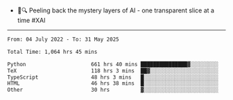 - 🧅🔍 Peeling back the mystery layers of AI - one transparent slice at a time #XAI

---

<!--START_SECTION:waka-->

```txt
From: 04 July 2022 - To: 31 May 2025

Total Time: 1,064 hrs 45 mins

Python                     661 hrs 40 mins ███████████████▓░░░░░░░░░   62.14 %
TeX                        118 hrs 3 mins  ██▓░░░░░░░░░░░░░░░░░░░░░░   11.09 %
TypeScript                 48 hrs 3 mins   █░░░░░░░░░░░░░░░░░░░░░░░░   04.51 %
HTML                       46 hrs 38 mins  █░░░░░░░░░░░░░░░░░░░░░░░░   04.38 %
Other                      30 hrs          ▓░░░░░░░░░░░░░░░░░░░░░░░░   02.82 %
```

<!--END_SECTION:waka-->
